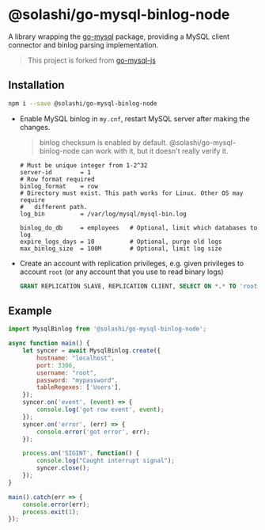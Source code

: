 # @solashi/go-mysql-binlog-node

A library wrapping the [go-mysql](https://github.com/go-mysql-org/go-mysql) package, providing a MySQL client connector and binlog parsing implementation.

> This project is forked from [go-mysql-js](https://github.com/go-mysql-org/go-mysql-js)

## Installation

```bash
npm i --save @solashi/go-mysql-binlog-node
```

* Enable MySQL binlog in `my.cnf`, restart MySQL server after making the changes.
  > binlog checksum is enabled by default. @solashi/go-mysql-binlog-node can work with it, but it doesn't really verify it.

  ```
  # Must be unique integer from 1-2^32
  server-id        = 1
  # Row format required
  binlog_format    = row
  # Directory must exist. This path works for Linux. Other OS may require
  #   different path.
  log_bin          = /var/log/mysql/mysql-bin.log

  binlog_do_db     = employees   # Optional, limit which databases to log
  expire_logs_days = 10          # Optional, purge old logs
  max_binlog_size  = 100M        # Optional, limit log size
  ```

* Create an account with replication privileges, e.g. given privileges to account `root` (or any account that you use to read binary logs)

  ```sql
  GRANT REPLICATION SLAVE, REPLICATION CLIENT, SELECT ON *.* TO 'root'@'localhost'
  ```

## Example

```js
import MysqlBinlog from '@solashi/go-mysql-binlog-node';

async function main() {
    let syncer = await MysqlBinlog.create({
        hostname: "localhost",
        port: 3306,
        username: "root",
        password: "mypassword",
        tableRegexes: ['Users'],
    });
    syncer.on('event', (event) => {
        console.log('got row event', event);
    });
    syncer.on('error', (err) => {
        console.error('got error', err);
    });

    process.on('SIGINT', function() {
        console.log("Caught interrupt signal");
        syncer.close();
    });
}

main().catch(err => {
    console.error(err);
    process.exit(1);
});
```